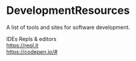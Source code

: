 # DevelopmentResources
A list of tools and sites for software development.

IDEs Repls & editors  
https://repl.it  
https://codepen.io/#  

